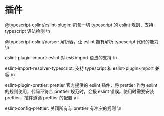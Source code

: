 # 插件

@typescript-eslint/eslint-plugin: 包含一切 typescript 的 eslint 规则，支持 typescript 语法检测 \n

@typescript-eslint/parser: 解析器，让 eslint 拥有解析 typescript 代码的能力 \n 
 
eslint-plugin-import: eslint 对 es6 import 语法的支持 \n

eslint-import-resolver-typescript: 支持 typescript 和 eslint-plugin-import 兼容 \n

eslint-plugin-prettier: prettier 官方提供的 eslint 插件，将 prettier 作为 eslint 的规则使用，代码不符合 prettier 规范时，会报 eslint 错误。使用时需要安装 prettier，插件遵循 prettier 的配置 \n

eslint-config-prettier: 关闭所有与 prettier 有冲突的规则 \n
